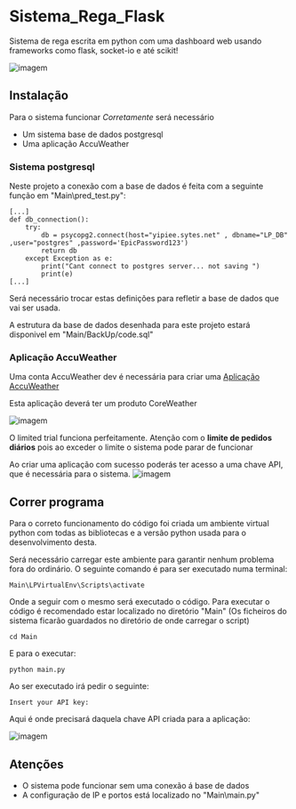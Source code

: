 # Sistema_Rega_Flask
Sistema de rega escrita em python com uma dashboard web usando frameworks como flask, socket-io e até scikit!

![imagem](https://github.com/Besteres/Sistema_Rega_Flask/assets/76634807/67eaa2f6-7ec6-43e2-aa8d-9ea692b59515)



## Instalação

Para o sistema funcionar *Corretamente* será necessário
* Um sistema base de dados postgresql
* Uma aplicação AccuWeather

### Sistema postgresql
Neste projeto a conexão com a base de dados é feita com a seguinte função em "Main\pred_test.py":
```
[...]
def db_connection():
    try:
        db = psycopg2.connect(host="yipiee.sytes.net" , dbname="LP_DB" ,user="postgres" ,password='EpicPassword123')
        return db
    except Exception as e:
        print("Cant connect to postgres server... not saving ")
        print(e)
[...]
```
Será necessário trocar estas definições para refletir a base de dados que vai ser usada.

A estrutura da base de dados desenhada para este projeto estará disponivel em "Main/BackUp/code.sql"


### Aplicação AccuWeather
Uma conta AccuWeather dev é necessária para criar uma [Aplicação AccuWeather](https://developer.accuweather.com/user/me/apps)

Esta aplicação deverá ter um produto CoreWeather

![imagem](https://github.com/Besteres/Sistema_Rega_Flask/assets/76634807/2aa6e0ba-5787-45c7-a6df-3371e937dd44)

O limited trial funciona perfeitamente.
Atenção com o **limite de pedidos diários** pois ao exceder o limite o sistema pode parar de funcionar

Ao criar uma aplicação com sucesso poderás ter acesso a uma chave API, que é necessária para o sistema.
![imagem](https://github.com/Besteres/Sistema_Rega_Flask/assets/76634807/1fb979dd-ccf8-4f9d-a1ab-667e5f05edce)


## Correr programa
Para o correto funcionamento do código foi criada um ambiente virtual python com todas as bibliotecas e a versão python usada para o desenvolvimento desta.

Será necessário carregar este ambiente para garantir nenhum problema fora do ordinário.
O seguinte comando é para ser executado numa terminal:
```
Main\LPVirtualEnv\Scripts\activate
```
Onde a seguir com o mesmo será executado o código.
Para executar o código é recomendado estar localizado no diretório "Main" (Os ficheiros do sistema ficarão guardados no diretório de onde carregar o script)
```
cd Main
```

E para o executar:
```
python main.py
```

Ao ser executado irá pedir o seguinte:
```
Insert your API key:
```
Aqui é onde precisará daquela chave API criada para a aplicação:

![imagem](https://github.com/Besteres/Sistema_Rega_Flask/assets/76634807/1fb979dd-ccf8-4f9d-a1ab-667e5f05edce)


## Atenções
* O sistema pode funcionar sem uma conexão á base de dados
* A configuração de IP e portos está localizado no "Main\main.py"
